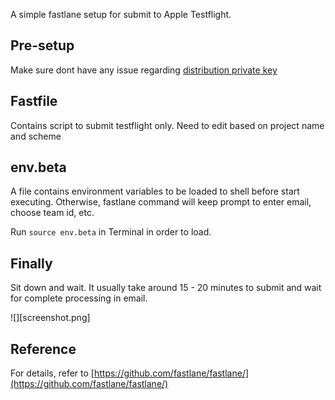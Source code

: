 A simple fastlane setup for submit to Apple Testflight.

## Pre-setup
Make sure dont have any issue regarding [distribution private key](https://stackoverflow.com/questions/16563364/how-can-i-add-private-key-to-the-distribution-certificate/16563683)

## Fastfile
Contains script to submit testflight only. Need to edit based on project name and scheme

## env.beta
A file contains environment variables to be loaded to shell before start executing. Otherwise, fastlane command will keep prompt to enter email, choose team id, etc.

Run `source env.beta` in Terminal in order to load.

## Finally
Sit down and wait. It usually take around 15 - 20 minutes to submit and wait for complete processing in email.

![][screenshot.png]

## Reference
For details, refer to [https://github.com/fastlane/fastlane/](https://github.com/fastlane/fastlane/)

